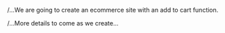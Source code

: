 /...We are going to create an ecommerce site with an add to cart function.



/...More details to come as we create...
